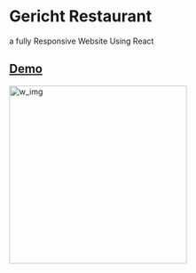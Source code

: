 # Gericht Restaurant
 a fully Responsive Website Using React
 
## <a href= 'https://gericht-restaurant-mz7.vercel.app/'>Demo</a>

<img width="320" alt="w_img" src="https://user-images.githubusercontent.com/104537380/224773045-fec0b3ef-d4c9-4e8a-b724-a017c5b1a421.png">
